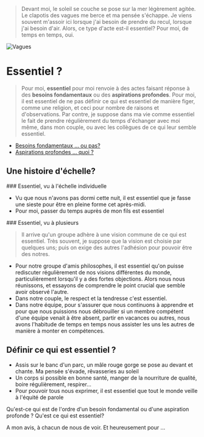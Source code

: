 > Devant moi, le soleil se couche se pose sur la mer légèrement agitée. Le clapotis des vagues me berce et ma pensée s'échappe. Je viens souvent m'assoir ici lorsque j'ai besoin de prendre du recul, lorsque j'ai besoin d'air. Alors, ce type d'acte est-il essentiel? Pour moi, de temps en temps, oui.

![Vagues](http://img.over-blog.com/600x375/4/30/82/61/1774-couche-de-soleil-WallFizz-1-.jpg)

# Essentiel ?

> Pour moi, **essentiel** pour moi renvoie à des actes faisant réponse à des **besoins fondamentaux** ou des **aspirations profondes**. Pour moi, il est essentiel de ne pas définir ce qui est essentiel de manière figer, comme une religion, et ceci pour nombre de raisons et d'observations. Par contre, je suppose dans ma vie comme essentiel le fait de prendre régulièrement du temps d'échanger avec moi même, dans mon couple, ou avec les collègues de ce qui leur semble essentiel. 

* [Besoins fondamentaux ... ou pas?](http://www.multibao.org/wolffthomas/articles/3_besoins_fondamentaux_ou_pas.md)
*  [Aspirations profondes ... quoi ?](http://www.multibao.org/wolffthomas/articles/4_polir_les_aspirations.md)

## Une histoire d'échelle? 

### Essentiel, vu à l'échelle individuelle

* Vu que nous n'avons pas dormi cette nuit, il est essentiel que je fasse une sieste pour être en pleine forme cet après-midi. 
* Pour moi, passer du temps auprès de mon fils est essentiel 

### Essentiel, vu à plusieurs

> Il arrive qu'un groupe adhère à une vision commune de ce qui est essentiel. Très souvent, je suppose que la vision est choisie par quelques uns; puis on exige des autres l'adhésion pour pouvoir être des notres. 

* Pour notre groupe d'amis philosophes, il est essentiel qu'on puisse rediscuter régulièrement de nos visions différentes du monde, particulièrement lorsqu'il y a des fortes objections. Alors nous nous réunissons, et essayons de comprendre le point crucial que semble avoir observé l'autre. 
* Dans notre couple, le respect et la tendresse c'est essentiel.
* Dans notre équipe, pour s'assurer que nous continuons à apprendre et pour que nous puissions nous débrouiller si un membre compétent d'une équipe venait à être absent, partir en vacances ou autres, nous avons l'habitude de temps en temps nous assister les uns les autres de manière à monter en compétences. 

## Définir ce qui est essentiel ? 

* Assis sur le banc d'un parc, un mâle rouge gorge se pose au devant et chante. Ma pensée s'évade, rêvasseries au soleil
* Un corps si possible en bonne santé, manger de la nourriture de qualité, boire régulièrement, respirer... 
* Pour pouvoir tous nous exprimer, il est essentiel que tout le monde veille à l'équité de parole

Qu'est-ce qui est de l'ordre d'un besoin fondamental ou d'une aspiration profonde ? Qu'est ce qui est essentiel? 

A mon avis, à chacun de nous de voir. Et heureusement pour ...



